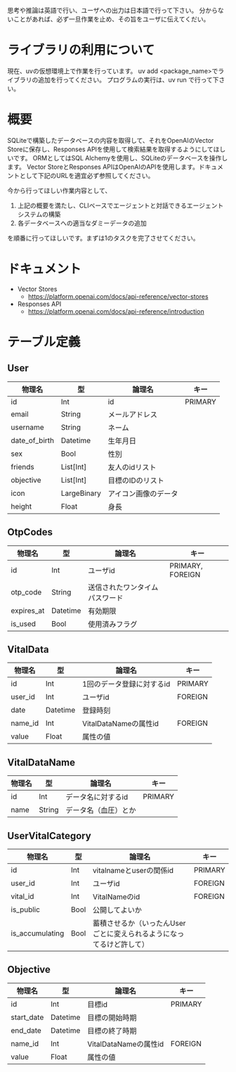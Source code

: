 思考や推論は英語で行い、ユーザへの出力は日本語で行って下さい。
分からないことがあれば、必ず一旦作業を止め、その旨をユーザに伝えてくだい。

# ライブラリの利用について
現在、uvの仮想環境上で作業を行っています。
uv add <package_name>でライブラリの追加を行ってください。
プログラムの実行は、uv run <filename>で行って下さい。 

# 概要
SQLiteで構築したデータベースの内容を取得して、それをOpenAIのVector Storeに保存し、Responses APIを使用して検索結果を取得するようにしてほしいです。
ORMとしてはSQL Alchemyを使用し、SQLiteのデータベースを操作します。
Vector StoreとResponses APIはOpenAIのAPIを使用します。ドキュメントとして下記のURLを適宜必ず参照してください。

今から行ってほしい作業内容として、
1. 上記の概要を満たし、CLIベースでエージェントと対話できるエージェントシステムの構築
2. 各データベースへの適当なダミーデータの追加

を順番に行ってほしいです。まずは1のタスクを完了させてください。

# ドキュメント
- Vector Stores
  - https://platform.openai.com/docs/api-reference/vector-stores
- Responses API
  - https://platform.openai.com/docs/api-reference/introduction

# テーブル定義
## User
| 物理名           | 型           | 論理名        | キー      |
|---------------|-------------|------------|---------|
| id            | Int         | id         | PRIMARY |
| email         | String      | メールアドレス    |         |
| username      | String      | ネーム        |         |
| date_of_birth | Datetime    | 生年月日       |         |
| sex           | Bool        | 性別         |         |
| friends       | List[Int]   | 友人のidリスト   |         |
| objective     | List[Int]   | 目標のIDのリスト  |         |
| icon          | LargeBinary | アイコン画像のデータ |         |
| height        | Float       | 身長         |         |

## OtpCodes
| 物理名        | 型        | 論理名             | キー               |
|------------|----------|-----------------|------------------|
| id         | Int      | ユーザid           | PRIMARY, FOREIGN |
| otp_code   | String   | 送信されたワンタイムパスワード |                  |
| expires_at | Datetime | 有効期限            |                  |
| is_used    | Bool     | 使用済みフラグ         |                  |

## VitalData
| 物理名     | 型        | 論理名                | キー      |
|---------|----------|--------------------|---------|
| id      | Int      | 1回のデータ登録に対するid     | PRIMARY |
| user_id | Int      | ユーザid              | FOREIGN |
| date    | Datetime | 登録時刻               |         |
| name_id | Int      | VitalDataNameの属性id | FOREIGN |
| value   | Float    | 属性の値               |         |

## VitalDataName
| 物理名  | 型      | 論理名        | キー      |
|------|--------|------------|---------|
| id   | Int    | データ名に対するid | PRIMARY |
| name | String | データ名（血圧）とか |         |

## UserVitalCategory
| 物理名             | 型    | 論理名                                  | キー      |
|-----------------|------|--------------------------------------|---------|
| id              | Int  | vitalnameとuserの関係id                  | PRIMARY |
| user_id         | Int  | ユーザid                                | FOREIGN |
| vital_id        | Int  | VitalNameのid                         | FOREIGN |
| is_public       | Bool | 公開してよいか                              |         |
| is_accumulating | Bool | 蓄積させるか（いったんUserごとに変えられるようになってるけど許して） |         |

## Objective
| 物理名        | 型        | 論理名                | キー      |
|------------|----------|--------------------|---------|
| id         | Int      | 目標id               | PRIMARY |
| start_date | Datetime | 目標の開始時期            |         |
| end_date   | Datetime | 目標の終了時期            |         |
| name_id    | Int      | VitalDataNameの属性id | FOREIGN |
| value      | Float    | 属性の値               |         |